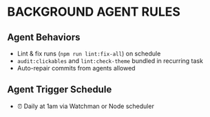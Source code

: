 # BACKGROUND AGENT RULES

## Agent Behaviors
- Lint & fix runs (`npm run lint:fix-all`) on schedule
- `audit:clickables` and `lint:check-theme` bundled in recurring task
- Auto-repair commits from agents allowed

## Agent Trigger Schedule
- ⏰ Daily at 1am via Watchman or Node scheduler
